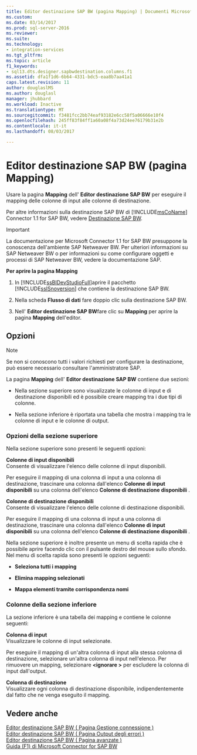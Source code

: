 ```yaml
---
title: Editor destinazione SAP BW (pagina Mapping) | Documenti Microsoft
ms.custom: 
ms.date: 03/14/2017
ms.prod: sql-server-2016
ms.reviewer: 
ms.suite: 
ms.technology:
- integration-services
ms.tgt_pltfrm: 
ms.topic: article
f1_keywords:
- sql13.dts.designer.sapbwdestination.columns.f1
ms.assetid: dfa1f1d6-6b64-4331-bdc5-eaa8b7aa41a1
caps.latest.revision: 11
author: douglaslMS
ms.author: douglasl
manager: jhubbard
ms.workload: Inactive
ms.translationtype: MT
ms.sourcegitcommit: f3481fcc2bb74eaf93182e6cc58f5a06666e10f4
ms.openlocfilehash: 245ff83f84ff1a60a08f4a73d24ee76179b31e2b
ms.contentlocale: it-it
ms.lasthandoff: 08/03/2017

---
```

# <a name="sap-bw-destination-editor-mappings-page"></a>Editor destinazione SAP BW (pagina Mapping)
  Usare la pagina **Mapping** dell' **Editor destinazione SAP BW** per eseguire il mapping delle colonne di input alle colonne di destinazione.  
  
 Per altre informazioni sulla destinazione SAP BW di [!INCLUDE[msCoName](../../includes/msconame-md.md)] Connector 1.1 for SAP BW, vedere [Destinazione SAP BW](../../integration-services/data-flow/sap-bw-destination.md).  
  
> [!IMPORTANT]  
>  La documentazione per Microsoft Connector 1.1 for SAP BW presuppone la conoscenza dell'ambiente SAP Netweaver BW. Per ulteriori informazioni su SAP Netweaver BW o per informazioni su come configurare oggetti e processi di SAP Netweaver BW, vedere la documentazione SAP.  
  
 **Per aprire la pagina Mapping**  
  
1.  In [!INCLUDE[ssBIDevStudioFull](../../includes/ssbidevstudiofull-md.md)]aprire il pacchetto [!INCLUDE[ssISnoversion](../../includes/ssisnoversion-md.md)] che contiene la destinazione SAP BW.  
  
2.  Nella scheda **Flusso di dati** fare doppio clic sulla destinazione SAP BW.  
  
3.  Nell' **Editor destinazione SAP BW**fare clic su **Mapping** per aprire la pagina **Mapping** dell'editor.  
  
## <a name="options"></a>Opzioni  
  
> [!NOTE]  
>  Se non si conoscono tutti i valori richiesti per configurare la destinazione, può essere necessario consultare l'amministratore SAP.  
  
 La pagina **Mapping** dell' **Editor destinazione SAP BW** contiene due sezioni:  
  
-   Nella sezione superiore sono visualizzate le colonne di input e di destinazione disponibili ed è possibile creare mapping tra i due tipi di colonne.  
  
-   Nella sezione inferiore è riportata una tabella che mostra i mapping tra le colonne di input e le colonne di output.  
  
### <a name="upper-section-options"></a>Opzioni della sezione superiore  
 Nella sezione superiore sono presenti le seguenti opzioni:  
  
 **Colonne di input disponibili**  
 Consente di visualizzare l'elenco delle colonne di input disponibili.  
  
 Per eseguire il mapping di una colonna di input a una colonna di destinazione, trascinare una colonna dall'elenco **Colonne di input disponibili** su una colonna dell'elenco **Colonne di destinazione disponibili** .  
  
 **Colonne di destinazione disponibili**  
 Consente di visualizzare l'elenco delle colonne di destinazione disponibili.  
  
 Per eseguire il mapping di una colonna di input a una colonna di destinazione, trascinare una colonna dall'elenco **Colonne di input disponibili** su una colonna dell'elenco **Colonne di destinazione disponibili** .  
  
 Nella sezione superiore è inoltre presente un menu di scelta rapida che è possibile aprire facendo clic con il pulsante destro del mouse sullo sfondo. Nel menu di scelta rapida sono presenti le opzioni seguenti:  
  
-   **Seleziona tutti i mapping**  
  
-   **Elimina mapping selezionati**  
  
-   **Mappa elementi tramite corrispondenza nomi**  
  
### <a name="lower-section-columns"></a>Colonne della sezione inferiore  
 La sezione inferiore è una tabella dei mapping e contiene le colonne seguenti:  
  
 **Colonna di input**  
 Visualizzare le colonne di input selezionate.  
  
 Per eseguire il mapping di un'altra colonna di input alla stessa colonna di destinazione, selezionare un'altra colonna di input nell'elenco. Per rimuovere un mapping, selezionare  **\<ignorare >** per escludere la colonna di input dall'output.  
  
 **Colonna di destinazione**  
 Visualizzare ogni colonna di destinazione disponibile, indipendentemente dal fatto che ne venga eseguito il mapping.  
  
## <a name="see-also"></a>Vedere anche  
 [Editor destinazione SAP BW &#40; Pagina Gestione connessione &#41;](../../integration-services/data-flow/sap-bw-destination-editor-connection-manager-page.md)   
 [Editor destinazione SAP BW &#40; Pagina Output degli errori &#41;](../../integration-services/data-flow/sap-bw-destination-editor-error-output-page.md)   
 [Editor destinazione SAP BW &#40; Pagina avanzate &#41;](../../integration-services/data-flow/sap-bw-destination-editor-advanced-page.md)   
 [Guida (F1) di Microsoft Connector for SAP BW](../../integration-services/microsoft-connector-for-sap-bw-f1-help.md)  
  
  

